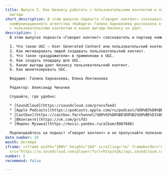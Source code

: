 ```yaml
---
title: Выпуск 5. Как бизнесу работать с пользовательским контентом и получать от него
  выгоды
short_description: В этом выпуске подкаста «Говорит контент» сооснователь и партнер
  коммуникационного агентства «Кабарга» Галина Харнахоева рассказала о том, как работать
  с пользовательским контентом и какие выгоды бизнесу он дает.
description: |-
  В этом выпуске подкаста «Говорит контент» сооснователь и партнер коммуникационного агентства «Кабарга» Галина Харнахоева рассказала о том, как работать с пользовательским контентом и какие выгоды бизнесу он дает.

  1. Что такое UGC — User Generated Content или пользовательский контент.
  2. Как мотивировать людей создавать пользовательский контент.
  3. Что такое «раздражители» в применении к UGC.
  4. Как создать площадку для UGC.
  5. Какие выгоды дает бизнесу пользовательский контент.
  6. Как монетизировать UGC.

  Ведущие: Галина Харнахоева, Елена Локтионова

  Редактор: Александр Чихачев

  Слушайте, где удобно:

  * [SoundCloud](https://soundcloud.com/pressfeed)
  * [Apple Podcasts](https://podcasts.apple.com/ru/podcast/%D0%B3%D0%BE%D0%B2%D0%BE%D1%80%D0%B8%D1%82-%D0%BA%D0%BE%D0%BD%D1%82%D0%B5%D0%BD%D1%82/id1482575931)
  * [Castbox](https://castbox.fm/channel/%D0%93%D0%BE%D0%B2%D0%BE%D1%80%D0%B8%D1%82-%D0%BA%D0%BE%D0%BD%D1%82%D0%B5%D0%BD%D1%82-id2408884?country=ru)
  * [ВКонтакте](https://vk.com/prsfd)
  * [Яндекс Музыка](https://music.yandex.ru/album/8967686)

  Подписывайтесь на подкаст «Говорит контент» и не пропускайте полезное!
date_number: 29
month: Октября
iframe: <iframe width="100%" height="166" scrolling="no" frameborder="no" allow="autoplay"
  src="https://w.soundcloud.com/player/?url=https%3A//api.soundcloud.com/tracks/704035735&color=%23ff5500&auto_play=false&hide_related=false&show_comments=true&show_user=true&show_reposts=false&show_teaser=true"></iframe>
number: 5
recommend: false

---
```

